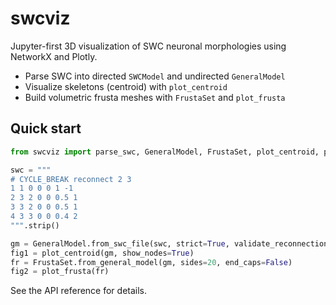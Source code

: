 # swcviz

Jupyter-first 3D visualization of SWC neuronal morphologies using NetworkX and Plotly.

- Parse SWC into directed `SWCModel` and undirected `GeneralModel`
- Visualize skeletons (centroid) with `plot_centroid`
- Build volumetric frusta meshes with `FrustaSet` and `plot_frusta`

## Quick start

```python
from swcviz import parse_swc, GeneralModel, FrustaSet, plot_centroid, plot_frusta

swc = """
# CYCLE_BREAK reconnect 2 3
1 1 0 0 0 1 -1
2 3 2 0 0 0.5 1
3 3 2 0 0 0.5 1
4 3 3 0 0 0.4 2
""".strip()

gm = GeneralModel.from_swc_file(swc, strict=True, validate_reconnections=True)
fig1 = plot_centroid(gm, show_nodes=True)
fr = FrustaSet.from_general_model(gm, sides=20, end_caps=False)
fig2 = plot_frusta(fr)
```

See the API reference for details.
